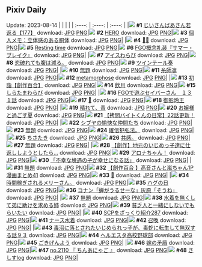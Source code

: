 ## Pixiv Daily
Update: 2023-08-14
|      |      |      |
| :----: | :----: | :----: |
|![](https://pixiv.microyu.workers.dev/c/240x480/img-master/img/2023/08/12/11/05/59/110754868_p0_master1200.jpg) **#1** [じいさんばあさん若返る【177】](https://www.pixiv.net/artworks/110754868) download: [JPG](https://pixiv.microyu.workers.dev/img-original/img/2023/08/12/11/05/59/110754868_p0.jpg) [PNG](https://pixiv.microyu.workers.dev/img-original/img/2023/08/12/11/05/59/110754868_p0.png)|![](https://pixiv.microyu.workers.dev/c/240x480/img-master/img/2023/08/12/00/00/25/110744239_p0_master1200.jpg) **#2** [HERO](https://www.pixiv.net/artworks/110744239) download: [JPG](https://pixiv.microyu.workers.dev/img-original/img/2023/08/12/00/00/25/110744239_p0.jpg) [PNG](https://pixiv.microyu.workers.dev/img-original/img/2023/08/12/00/00/25/110744239_p0.png)|![](https://pixiv.microyu.workers.dev/c/240x480/img-master/img/2023/08/12/07/00/12/110751490_p0_master1200.jpg) **#3** [個人メモ：立体感のある胴体](https://www.pixiv.net/artworks/110751490) download: [JPG](https://pixiv.microyu.workers.dev/img-original/img/2023/08/12/07/00/12/110751490_p0.jpg) [PNG](https://pixiv.microyu.workers.dev/img-original/img/2023/08/12/07/00/12/110751490_p0.png)|
|![](https://pixiv.microyu.workers.dev/c/240x480/img-master/img/2023/08/12/00/00/10/110744181_p0_master1200.jpg) **#4** [🍋🌊](https://www.pixiv.net/artworks/110744181) download: [JPG](https://pixiv.microyu.workers.dev/img-original/img/2023/08/12/00/00/10/110744181_p0.jpg) [PNG](https://pixiv.microyu.workers.dev/img-original/img/2023/08/12/00/00/10/110744181_p0.png)|![](https://pixiv.microyu.workers.dev/c/240x480/img-master/img/2023/08/13/01/38/30/110775981_p0_master1200.jpg) **#5** [Resting time](https://www.pixiv.net/artworks/110775981) download: [JPG](https://pixiv.microyu.workers.dev/img-original/img/2023/08/13/01/38/30/110775981_p0.jpg) [PNG](https://pixiv.microyu.workers.dev/img-original/img/2023/08/13/01/38/30/110775981_p0.png)|![](https://pixiv.microyu.workers.dev/c/240x480/img-master/img/2023/08/13/00/01/16/110773803_p0_master1200.jpg) **#6** [FGO概念礼装『サマー・ブレイク』](https://www.pixiv.net/artworks/110773803) download: [JPG](https://pixiv.microyu.workers.dev/img-original/img/2023/08/13/00/01/16/110773803_p0.jpg) [PNG](https://pixiv.microyu.workers.dev/img-original/img/2023/08/13/00/01/16/110773803_p0.png)|
|![](https://pixiv.microyu.workers.dev/c/240x480/img-master/img/2023/08/12/23/26/05/110772620_p0_master1200.jpg) **#7** [アイスわらび](https://www.pixiv.net/artworks/110772620) download: [JPG](https://pixiv.microyu.workers.dev/img-original/img/2023/08/12/23/26/05/110772620_p0.jpg) [PNG](https://pixiv.microyu.workers.dev/img-original/img/2023/08/12/23/26/05/110772620_p0.png)|![](https://pixiv.microyu.workers.dev/c/240x480/img-master/img/2023/08/12/01/00/55/110744550_p0_master1200.jpg) **#8** [恋破れても腹は減る。](https://www.pixiv.net/artworks/110744550) download: [JPG](https://pixiv.microyu.workers.dev/img-original/img/2023/08/12/01/00/55/110744550_p0.jpg) [PNG](https://pixiv.microyu.workers.dev/img-original/img/2023/08/12/01/00/55/110744550_p0.png)|![](https://pixiv.microyu.workers.dev/c/240x480/img-master/img/2023/08/12/07/31/20/110751916_p0_master1200.jpg) **#9** [ツインテール奏](https://www.pixiv.net/artworks/110751916) download: [JPG](https://pixiv.microyu.workers.dev/img-original/img/2023/08/12/07/31/20/110751916_p0.jpg) [PNG](https://pixiv.microyu.workers.dev/img-original/img/2023/08/12/07/31/20/110751916_p0.png)|
|![](https://pixiv.microyu.workers.dev/c/240x480/img-master/img/2023/08/12/16/40/14/110761509_p0_master1200.jpg) **#10** [無題](https://www.pixiv.net/artworks/110761509) download: [JPG](https://pixiv.microyu.workers.dev/img-original/img/2023/08/12/16/40/14/110761509_p0.jpg) [PNG](https://pixiv.microyu.workers.dev/img-original/img/2023/08/12/16/40/14/110761509_p0.png)|![](https://pixiv.microyu.workers.dev/c/240x480/img-master/img/2023/08/12/00/00/40/110744280_p0_master1200.jpg) **#11** [糸師凛](https://www.pixiv.net/artworks/110744280) download: [JPG](https://pixiv.microyu.workers.dev/img-original/img/2023/08/12/00/00/40/110744280_p0.jpg) [PNG](https://pixiv.microyu.workers.dev/img-original/img/2023/08/12/00/00/40/110744280_p0.png)|![](https://pixiv.microyu.workers.dev/c/240x480/img-master/img/2023/08/13/00/00/52/110773747_p0_master1200.jpg) **#12** [metamorphose](https://www.pixiv.net/artworks/110773747) download: [JPG](https://pixiv.microyu.workers.dev/img-original/img/2023/08/13/00/00/52/110773747_p0.jpg) [PNG](https://pixiv.microyu.workers.dev/img-original/img/2023/08/13/00/00/52/110773747_p0.png)|
|![](https://pixiv.microyu.workers.dev/c/240x480/img-master/img/2023/08/12/21/09/23/110768429_p0_master1200.jpg) **#13** [初詣【創作百合】](https://www.pixiv.net/artworks/110768429) download: [JPG](https://pixiv.microyu.workers.dev/img-original/img/2023/08/12/21/09/23/110768429_p0.jpg) [PNG](https://pixiv.microyu.workers.dev/img-original/img/2023/08/12/21/09/23/110768429_p0.png)|![](https://pixiv.microyu.workers.dev/c/240x480/img-master/img/2023/08/12/04/41/18/110749979_p0_master1200.jpg) **#14** [飲月](https://www.pixiv.net/artworks/110749979) download: [JPG](https://pixiv.microyu.workers.dev/img-original/img/2023/08/12/04/41/18/110749979_p0.jpg) [PNG](https://pixiv.microyu.workers.dev/img-original/img/2023/08/12/04/41/18/110749979_p0.png)|![](https://pixiv.microyu.workers.dev/c/240x480/img-master/img/2023/08/13/20/30/00/110797231_p0_master1200.jpg) **#15** [しらたまわらび](https://www.pixiv.net/artworks/110797231) download: [JPG](https://pixiv.microyu.workers.dev/img-original/img/2023/08/13/20/30/00/110797231_p0.jpg) [PNG](https://pixiv.microyu.workers.dev/img-original/img/2023/08/13/20/30/00/110797231_p0.png)|
|![](https://pixiv.microyu.workers.dev/c/240x480/img-master/img/2023/08/12/00/00/42/110744285_p0_master1200.jpg) **#16** [FGOで遊ぶセイバーさん　１３１話](https://www.pixiv.net/artworks/110744285) download: [JPG](https://pixiv.microyu.workers.dev/img-original/img/2023/08/12/00/00/42/110744285_p0.jpg) [PNG](https://pixiv.microyu.workers.dev/img-original/img/2023/08/12/00/00/42/110744285_p0.png)|![](https://pixiv.microyu.workers.dev/c/240x480/img-master/img/2023/08/13/18/02/59/110793102_p0_master1200.jpg) **#17** [🍬](https://www.pixiv.net/artworks/110793102) download: [JPG](https://pixiv.microyu.workers.dev/img-original/img/2023/08/13/18/02/59/110793102_p0.jpg) [PNG](https://pixiv.microyu.workers.dev/img-original/img/2023/08/13/18/02/59/110793102_p0.png)|![](https://pixiv.microyu.workers.dev/c/240x480/img-master/img/2023/08/12/00/00/47/110744294_p0_master1200.jpg) **#18** [御影玲王](https://www.pixiv.net/artworks/110744294) download: [JPG](https://pixiv.microyu.workers.dev/img-original/img/2023/08/12/00/00/47/110744294_p0.jpg) [PNG](https://pixiv.microyu.workers.dev/img-original/img/2023/08/12/00/00/47/110744294_p0.png)|
|![](https://pixiv.microyu.workers.dev/c/240x480/img-master/img/2023/08/12/13/49/06/110758056_p0_master1200.jpg) **#19** [晴れて、青](https://www.pixiv.net/artworks/110758056) download: [JPG](https://pixiv.microyu.workers.dev/img-original/img/2023/08/12/13/49/06/110758056_p0.jpg) [PNG](https://pixiv.microyu.workers.dev/img-original/img/2023/08/12/13/49/06/110758056_p0.png)|![](https://pixiv.microyu.workers.dev/c/240x480/img-master/img/2023/08/12/18/22/40/110763826_p0_master1200.jpg) **#20** [お嬢様と過ごす夏](https://www.pixiv.net/artworks/110763826) download: [JPG](https://pixiv.microyu.workers.dev/img-original/img/2023/08/12/18/22/40/110763826_p0.jpg) [PNG](https://pixiv.microyu.workers.dev/img-original/img/2023/08/12/18/22/40/110763826_p0.png)|![](https://pixiv.microyu.workers.dev/c/240x480/img-master/img/2023/08/13/12/00/50/110785430_p0_master1200.jpg) **#21** [【拷問バイトくんの日常】22話更新！](https://www.pixiv.net/artworks/110785430) download: [JPG](https://pixiv.microyu.workers.dev/img-original/img/2023/08/13/12/00/50/110785430_p0.jpg) [PNG](https://pixiv.microyu.workers.dev/img-original/img/2023/08/13/12/00/50/110785430_p0.png)|
|![](https://pixiv.microyu.workers.dev/c/240x480/img-master/img/2023/08/13/11/15/20/110784480_p0_master1200.jpg) **#22** [シブヤの愉快な仲間たち](https://www.pixiv.net/artworks/110784480) download: [JPG](https://pixiv.microyu.workers.dev/img-original/img/2023/08/13/11/15/20/110784480_p0.jpg) [PNG](https://pixiv.microyu.workers.dev/img-original/img/2023/08/13/11/15/20/110784480_p0.png)|![](https://pixiv.microyu.workers.dev/c/240x480/img-master/img/2023/08/12/14/47/34/110759228_p0_master1200.jpg) **#23** [無題](https://www.pixiv.net/artworks/110759228) download: [JPG](https://pixiv.microyu.workers.dev/img-original/img/2023/08/12/14/47/34/110759228_p0.jpg) [PNG](https://pixiv.microyu.workers.dev/img-original/img/2023/08/12/14/47/34/110759228_p0.png)|![](https://pixiv.microyu.workers.dev/c/240x480/img-master/img/2023/08/12/08/06/07/110752047_p0_master1200.jpg) **#24** [確信犯弘法。](https://www.pixiv.net/artworks/110752047) download: [JPG](https://pixiv.microyu.workers.dev/img-original/img/2023/08/12/08/06/07/110752047_p0.jpg) [PNG](https://pixiv.microyu.workers.dev/img-original/img/2023/08/12/08/06/07/110752047_p0.png)|
|![](https://pixiv.microyu.workers.dev/c/240x480/img-master/img/2023/08/12/12/00/15/110755945_p0_master1200.jpg) **#25** [ちさたき](https://www.pixiv.net/artworks/110755945) download: [JPG](https://pixiv.microyu.workers.dev/img-original/img/2023/08/12/12/00/15/110755945_p0.jpg) [PNG](https://pixiv.microyu.workers.dev/img-original/img/2023/08/12/12/00/15/110755945_p0.png)|![](https://pixiv.microyu.workers.dev/c/240x480/img-master/img/2023/08/13/00/37/13/110775204_p0_master1200.jpg) **#26** [共感。](https://www.pixiv.net/artworks/110775204) download: [JPG](https://pixiv.microyu.workers.dev/img-original/img/2023/08/13/00/37/13/110775204_p0.jpg) [PNG](https://pixiv.microyu.workers.dev/img-original/img/2023/08/13/00/37/13/110775204_p0.png)|![](https://pixiv.microyu.workers.dev/c/240x480/img-master/img/2023/08/12/20/03/21/110766434_p0_master1200.jpg) **#27** [無題](https://www.pixiv.net/artworks/110766434) download: [JPG](https://pixiv.microyu.workers.dev/img-original/img/2023/08/12/20/03/21/110766434_p0.jpg) [PNG](https://pixiv.microyu.workers.dev/img-original/img/2023/08/12/20/03/21/110766434_p0.png)|
|![](https://pixiv.microyu.workers.dev/c/240x480/img-master/img/2023/08/13/00/00/33/110773689_p0_master1200.jpg) **#28** [【創作】地元のいじめっ子達に仕返ししようとしたら…](https://www.pixiv.net/artworks/110773689) download: [JPG](https://pixiv.microyu.workers.dev/img-original/img/2023/08/13/00/00/33/110773689_p0.jpg) [PNG](https://pixiv.microyu.workers.dev/img-original/img/2023/08/13/00/00/33/110773689_p0.png)|![](https://pixiv.microyu.workers.dev/c/240x480/img-master/img/2023/08/12/18/46/48/110764401_p0_master1200.jpg) **#29** [アロナちゃん！](https://www.pixiv.net/artworks/110764401) download: [JPG](https://pixiv.microyu.workers.dev/img-original/img/2023/08/12/18/46/48/110764401_p0.jpg) [PNG](https://pixiv.microyu.workers.dev/img-original/img/2023/08/12/18/46/48/110764401_p0.png)|![](https://pixiv.microyu.workers.dev/c/240x480/img-master/img/2023/08/12/00/01/49/110744425_p0_master1200.jpg) **#30** [「不幸な境遇の子が幸せになる話」](https://www.pixiv.net/artworks/110744425) download: [JPG](https://pixiv.microyu.workers.dev/img-original/img/2023/08/12/00/01/49/110744425_p0.jpg) [PNG](https://pixiv.microyu.workers.dev/img-original/img/2023/08/12/00/01/49/110744425_p0.png)|
|![](https://pixiv.microyu.workers.dev/c/240x480/img-master/img/2023/08/13/05/54/45/110780066_p0_master1200.jpg) **#31** [無題](https://www.pixiv.net/artworks/110780066) download: [JPG](https://pixiv.microyu.workers.dev/img-original/img/2023/08/13/05/54/45/110780066_p0.jpg) [PNG](https://pixiv.microyu.workers.dev/img-original/img/2023/08/13/05/54/45/110780066_p0.png)|![](https://pixiv.microyu.workers.dev/c/240x480/img-master/img/2023/08/12/00/03/55/110744578_p0_master1200.jpg) **#32** [【創作百合 】高音さんと嵐ちゃん1P漫画まとめ41](https://www.pixiv.net/artworks/110744578) download: [JPG](https://pixiv.microyu.workers.dev/img-original/img/2023/08/12/00/03/55/110744578_p0.jpg) [PNG](https://pixiv.microyu.workers.dev/img-original/img/2023/08/12/00/03/55/110744578_p0.png)|![](https://pixiv.microyu.workers.dev/c/240x480/img-master/img/2023/08/12/19/59/13/110766218_p0_master1200.jpg) **#33** [📱](https://www.pixiv.net/artworks/110766218) download: [JPG](https://pixiv.microyu.workers.dev/img-original/img/2023/08/12/19/59/13/110766218_p0.jpg) [PNG](https://pixiv.microyu.workers.dev/img-original/img/2023/08/12/19/59/13/110766218_p0.png)|
|![](https://pixiv.microyu.workers.dev/c/240x480/img-master/img/2023/08/12/12/17/15/110755542_p0_master1200.jpg) **#34** [時間稼ぎされるメリーさん。](https://www.pixiv.net/artworks/110755542) download: [JPG](https://pixiv.microyu.workers.dev/img-original/img/2023/08/12/12/17/15/110755542_p0.jpg) [PNG](https://pixiv.microyu.workers.dev/img-original/img/2023/08/12/12/17/15/110755542_p0.png)|![](https://pixiv.microyu.workers.dev/c/240x480/img-master/img/2023/08/12/12/06/33/110756179_p0_master1200.jpg) **#35** [ハグの日](https://www.pixiv.net/artworks/110756179) download: [JPG](https://pixiv.microyu.workers.dev/img-original/img/2023/08/12/12/06/33/110756179_p0.jpg) [PNG](https://pixiv.microyu.workers.dev/img-original/img/2023/08/12/12/06/33/110756179_p0.png)|![](https://pixiv.microyu.workers.dev/c/240x480/img-master/img/2023/08/12/13/54/15/110758146_p0_master1200.jpg) **#36** [コナン「蝉がうるせーな」灰原「そうね」](https://www.pixiv.net/artworks/110758146) download: [JPG](https://pixiv.microyu.workers.dev/img-original/img/2023/08/12/13/54/15/110758146_p0.jpg) [PNG](https://pixiv.microyu.workers.dev/img-original/img/2023/08/12/13/54/15/110758146_p0.png)|
|![](https://pixiv.microyu.workers.dev/c/240x480/img-master/img/2023/08/13/23/06/08/110802432_p0_master1200.jpg) **#37** [無題](https://www.pixiv.net/artworks/110802432) download: [JPG](https://pixiv.microyu.workers.dev/img-original/img/2023/08/13/23/06/08/110802432_p0.jpg) [PNG](https://pixiv.microyu.workers.dev/img-original/img/2023/08/13/23/06/08/110802432_p0.png)|![](https://pixiv.microyu.workers.dev/c/240x480/img-master/img/2023/08/12/00/01/36/110744402_p0_master1200.jpg) **#38** [水着を無くして弟に助けを求める姉](https://www.pixiv.net/artworks/110744402) download: [JPG](https://pixiv.microyu.workers.dev/img-original/img/2023/08/12/00/01/36/110744402_p0.jpg) [PNG](https://pixiv.microyu.workers.dev/img-original/img/2023/08/12/00/01/36/110744402_p0.png)|![](https://pixiv.microyu.workers.dev/c/240x480/img-master/img/2023/08/12/22/08/34/110770237_p0_master1200.jpg) **#39** [貧乏人と一緒にしないでもらいたい](https://www.pixiv.net/artworks/110770237) download: [JPG](https://pixiv.microyu.workers.dev/img-original/img/2023/08/12/22/08/34/110770237_p0.jpg) [PNG](https://pixiv.microyu.workers.dev/img-original/img/2023/08/12/22/08/34/110770237_p0.png)|
|![](https://pixiv.microyu.workers.dev/c/240x480/img-master/img/2023/08/12/21/00/19/110768094_p0_master1200.jpg) **#40** [SCPをざっくり紹介287](https://www.pixiv.net/artworks/110768094) download: [JPG](https://pixiv.microyu.workers.dev/img-original/img/2023/08/12/21/00/19/110768094_p0.jpg) [PNG](https://pixiv.microyu.workers.dev/img-original/img/2023/08/12/21/00/19/110768094_p0.png)|![](https://pixiv.microyu.workers.dev/c/240x480/img-master/img/2023/08/12/10/06/28/110754038_p0_master1200.jpg) **#41** [ナース水着](https://www.pixiv.net/artworks/110754038) download: [JPG](https://pixiv.microyu.workers.dev/img-original/img/2023/08/12/10/06/28/110754038_p0.jpg) [PNG](https://pixiv.microyu.workers.dev/img-original/img/2023/08/12/10/06/28/110754038_p0.png)|![](https://pixiv.microyu.workers.dev/c/240x480/img-master/img/2023/08/13/20/52/17/110797873_p0_master1200.jpg) **#42** [召喚](https://www.pixiv.net/artworks/110797873) download: [JPG](https://pixiv.microyu.workers.dev/img-original/img/2023/08/13/20/52/17/110797873_p0.jpg) [PNG](https://pixiv.microyu.workers.dev/img-original/img/2023/08/13/20/52/17/110797873_p0.png)|
|![](https://pixiv.microyu.workers.dev/c/240x480/img-master/img/2023/08/12/19/20/56/110765258_p0_master1200.jpg) **#43** [毒沼に落とされたいじめられっ子が、毒蛇に転生して無双する話９３](https://www.pixiv.net/artworks/110765258) download: [JPG](https://pixiv.microyu.workers.dev/img-original/img/2023/08/12/19/20/56/110765258_p0.jpg) [PNG](https://pixiv.microyu.workers.dev/img-original/img/2023/08/12/19/20/56/110765258_p0.png)|![](https://pixiv.microyu.workers.dev/c/240x480/img-master/img/2023/08/12/02/43/08/110748387_p0_master1200.jpg) **#44** [ヘルエスタ高校野球部](https://www.pixiv.net/artworks/110748387) download: [JPG](https://pixiv.microyu.workers.dev/img-original/img/2023/08/12/02/43/08/110748387_p0.jpg) [PNG](https://pixiv.microyu.workers.dev/img-original/img/2023/08/12/02/43/08/110748387_p0.png)|![](https://pixiv.microyu.workers.dev/c/240x480/img-master/img/2023/08/13/14/14/09/110787932_p0_master1200.jpg) **#45** [ごきげんよう](https://www.pixiv.net/artworks/110787932) download: [JPG](https://pixiv.microyu.workers.dev/img-original/img/2023/08/13/14/14/09/110787932_p0.jpg) [PNG](https://pixiv.microyu.workers.dev/img-original/img/2023/08/13/14/14/09/110787932_p0.png)|
|![](https://pixiv.microyu.workers.dev/c/240x480/img-master/img/2023/08/12/00/00/33/110744260_p0_master1200.jpg) **#46** [嫁の矛盾](https://www.pixiv.net/artworks/110744260) download: [JPG](https://pixiv.microyu.workers.dev/img-original/img/2023/08/12/00/00/33/110744260_p0.jpg) [PNG](https://pixiv.microyu.workers.dev/img-original/img/2023/08/12/00/00/33/110744260_p0.png)|![](https://pixiv.microyu.workers.dev/c/240x480/img-master/img/2023/08/12/09/10/05/110753279_p0_master1200.jpg) **#47** [no.2110 『 ちんあにゃご 』](https://www.pixiv.net/artworks/110753279) download: [JPG](https://pixiv.microyu.workers.dev/img-original/img/2023/08/12/09/10/05/110753279_p0.jpg) [PNG](https://pixiv.microyu.workers.dev/img-original/img/2023/08/12/09/10/05/110753279_p0.png)|![](https://pixiv.microyu.workers.dev/c/240x480/img-master/img/2023/08/12/22/22/10/110770703_p0_master1200.jpg) **#48** [さしすlog](https://www.pixiv.net/artworks/110770703) download: [JPG](https://pixiv.microyu.workers.dev/img-original/img/2023/08/12/22/22/10/110770703_p0.jpg) [PNG](https://pixiv.microyu.workers.dev/img-original/img/2023/08/12/22/22/10/110770703_p0.png)|
